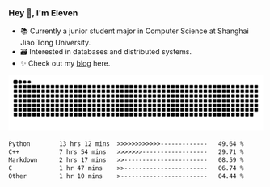 ### Hey 👋, I'm Eleven

- 📚 Currently a junior student major in Computer Science at Shanghai Jiao Tong University.
- 🗃️ Interested in databases and distributed systems.
- ✨ Check out my [blog](https://el-even-11.github.io/Blog/) here.

![github contribution grid snake animation](https://raw.githubusercontent.com/El-even-11/El-even-11/output/github-contribution-grid-snake.svg)

<!--START_SECTION:waka-->

```text
Python        13 hrs 12 mins  >>>>>>>>>>>>-------------   49.64 %
C++           7 hrs 54 mins   >>>>>>>------------------   29.71 %
Markdown      2 hrs 17 mins   >>-----------------------   08.59 %
C             1 hr 47 mins    >>-----------------------   06.74 %
Other         1 hr 10 mins    >------------------------   04.44 %
```

<!--END_SECTION:waka-->
